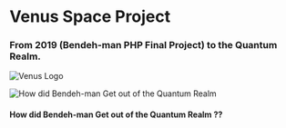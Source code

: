 # Venus Space Project

### From 2019 (Bendeh-man PHP Final Project) to the Quantum Realm.

![Venus Logo](https://upload.wikimedia.org/wikipedia/commons/e/e7/Tango_Venus.svg)



![How did Bendeh-man Get out of the Quantum Realm](https://vignette.wikia.nocookie.net/marvelcinematicuniverse/images/b/b1/Ant-Man_Quantum_Realm.png/revision/latest/scale-to-width-down/1000?cb=20181002063152)

#### How did Bendeh-man Get out of the Quantum Realm ??
